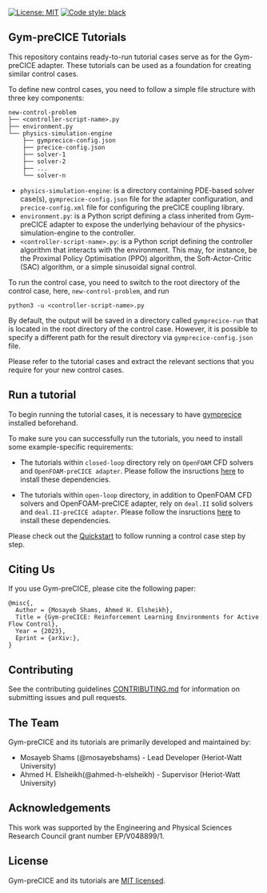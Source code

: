 [![License: MIT](https://img.shields.io/badge/License-MIT-blue.svg)](https://github.com/gymprecice/gymprecice/blob/master/LICENSE.md)
[![Code style: black](https://img.shields.io/badge/code%20style-black-000000.svg)](https://github.com/psf/black)
## Gym-preCICE Tutorials

This repository contains ready-to-run tutorial cases serve as for the Gym-preCICE adapter. These tutorials can be used as a foundation for creating similar control cases.

To define new control cases, you need to follow a simple file structure with three key components:
```
new-control-problem
├── <controller-script-name>.py
├── environment.py
└── physics-simulation-engine
    ├── gymprecice-config.json
    ├── precice-config.json
    ├── solver-1
    ├── solver-2
    ├── ...
    └── solver-n
```
- `physics-simulation-engine`: is a directory containing PDE-based solver case(s), `gymprecice-config.json` file for the adapter configuration, and `precice-config.xml` file for configuring the preCICE coupling library.
- `environment.py`: is a Python script defining a class inherited from Gym-preCICE adapter to expose the underlying behaviour of the physics-simulation-engine to the controller.
- `<controller-script-name>.py`: is a Python script defining the controller algorithm that interacts with the environment. This may, for instance, be the Proximal Policy Optimisation (PPO) algorithm, the Soft-Actor-Critic (SAC) algorithm, or a simple sinusoidal signal control.

To run the control case, you need to switch to the root directory of the control case, here, `new-control-problem`, and run
 ```
 python3 -u <controller-script-name>.py
 ```
By default, the output will be saved in a directory called `gymprecice-run` that is located in the root directory of the control case. However, it is possible to specify a different path for the result directory via `gymprecice-config.json` file.

Please refer to the tutorial cases and extract the relevant sections that you require for your new control cases.


## Run a tutorial
To begin running the tutorial cases, it is necessary to have [gymprecice](https://github.com/gymprecice/gymprecice) installed beforehand.

To make sure you can successfully run the tutorials, you need to install some example-specific requirements:

- The tutorials within `closed-loop` directory rely on `OpenFOAM` CFD solvers and `OpenFOAM-preCICE adapter`. Please follow the insructions [here](https://precice.org/adapter-openfoam-overview.html) to install these dependencies.

- The tutorials within `open-loop` directory, in addition to OpenFOAM CFD solvers and OpenFOAM-preCICE adapter, rely on `deal.II` solid solvers and `deal.II-preCICE adapter`. Please follow the insructions [here](https://precice.org/adapter-dealii-overview.html) to install these dependencies.

Please check out the [Quickstart](https://github.com/gymprecice/gymprecice-tutorials/blob/master/quickstart/quickstart.ipynb) to follow running a control case step by step.



## Citing Us

If you use Gym-preCICE, please cite the following paper:
```
@misc{,
  Author = {Mosayeb Shams, Ahmed H. Elsheikh},
  Title = {Gym-preCICE: Reinforcement Learning Environments for Active Flow Control},
  Year = {2023},
  Eprint = {arXiv:},
}
```


## Contributing

See the contributing guidelines [CONTRIBUTING.md](https://github.com/gymprecice/tutorials/blob/main/CONTRIBUTING.md)
for information on submitting issues and pull requests.


## The Team

Gym-preCICE and its tutorials are primarily developed and maintained by:
- Mosayeb Shams (@mosayebshams) - Lead Developer (Heriot-Watt University)
- Ahmed H. Elsheikh(@ahmed-h-elsheikh) - Supervisor (Heriot-Watt University)


## Acknowledgements

This work was supported by the Engineering and Physical Sciences Research Council grant number EP/V048899/1.


## License

Gym-preCICE and its tutorials are [MIT licensed](https://github.com/gymprecice/tutorials/blob/main/LICENSE).
